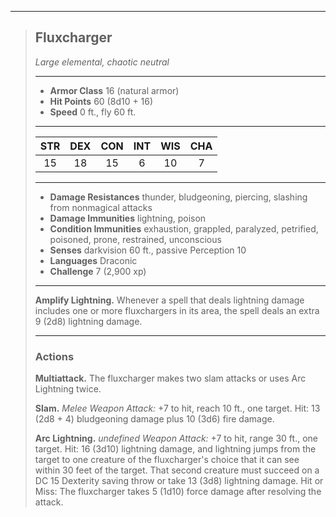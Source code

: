 ***
> ## Fluxcharger
> *Large elemental, chaotic neutral*
> 
> ***
> 
> - **Armor Class** 16 (natural armor)
> - **Hit Points** 60 (8d10 + 16)
> - **Speed** 0 ft., fly 60 ft.
> 
> ***
> 
> |STR|DEX|CON|INT|WIS|CHA|
> |:---:|:---:|:---:|:---:|:---:|:---:|
> |15|18|15|6|10|7|
> 
> ***
> 
> - **Damage Resistances** thunder, bludgeoning, piercing, slashing from nonmagical attacks
> - **Damage Immunities** lightning, poison
> - **Condition Immunities** exhaustion, grappled, paralyzed, petrified, poisoned, prone, restrained, unconscious
> - **Senses** darkvision 60 ft., passive Perception 10
> - **Languages** Draconic
> - **Challenge** 7 (2,900 xp)
> 
> ***
> 
> **Amplify Lightning.** Whenever a spell that deals lightning damage includes one or more fluxchargers in its area, the spell deals an extra 9 (2d8) lightning damage.
> 
> ***
> 
> ### Actions
> **Multiattack.** The fluxcharger makes two slam attacks or uses Arc Lightning twice.
> 
> **Slam.** *Melee Weapon Attack:* +7 to hit, reach 10 ft., one target. Hit: 13 (2d8 + 4) bludgeoning damage plus 10 (3d6) fire damage.
> 
> **Arc Lightning.** *undefined Weapon Attack:* +7 to hit, range 30 ft., one target. Hit: 16 (3d10) lightning damage, and lightning jumps from the target to one creature of the fluxcharger's choice that it can see within 30 feet of the target. That second creature must succeed on a DC 15 Dexterity saving throw or take 13 (3d8) lightning damage. Hit or Miss: The fluxcharger takes 5 (1d10) force damage after resolving the attack.